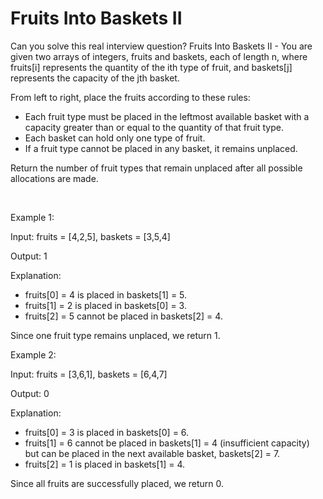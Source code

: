 # Fruits Into Baskets II

Can you solve this real interview question? Fruits Into Baskets II - You are given two arrays of integers, fruits and baskets, each of length n, where fruits[i] represents the quantity of the ith type of fruit, and baskets[j] represents the capacity of the jth basket.

From left to right, place the fruits according to these rules:

 * Each fruit type must be placed in the leftmost available basket with a capacity greater than or equal to the quantity of that fruit type.
 * Each basket can hold only one type of fruit.
 * If a fruit type cannot be placed in any basket, it remains unplaced.

Return the number of fruit types that remain unplaced after all possible allocations are made.

 

Example 1:

Input: fruits = [4,2,5], baskets = [3,5,4]

Output: 1

Explanation:

 * fruits[0] = 4 is placed in baskets[1] = 5.
 * fruits[1] = 2 is placed in baskets[0] = 3.
 * fruits[2] = 5 cannot be placed in baskets[2] = 4.

Since one fruit type remains unplaced, we return 1.

Example 2:

Input: fruits = [3,6,1], baskets = [6,4,7]

Output: 0

Explanation:

 * fruits[0] = 3 is placed in baskets[0] = 6.
 * fruits[1] = 6 cannot be placed in baskets[1] = 4 (insufficient capacity) but can be placed in the next available basket, baskets[2] = 7.
 * fruits[2] = 1 is placed in baskets[1] = 4.

Since all fruits are successfully placed, we return 0.